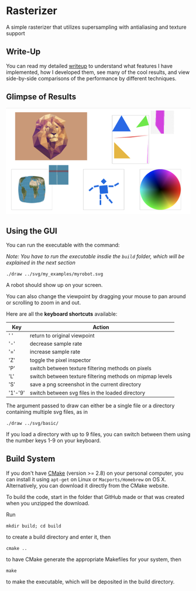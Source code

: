 # Rasterizer
A simple rasterizer that utilizes supersampling with antialiasing and texture support

## Write-Up
You can read my detailed [writeup](https://michael-tu.github.io/Rasterizer/) to understand what features I have implemented, how I developed them, see many of the cool results, and view side-by-side comparisons of the performance by different techniques.

## Glimpse of Results

![Demo](docs/assets/img/demo.png)

## Using the GUI

You can run the executable with the command:

_Note: You have to run the executable insdie the `build` folder, which will be explained in the next section_

```
./draw ../svg/my_examples/myrobot.svg
```

A robot should show up on your screen.

You can also change the viewpoint by dragging your mouse to pan around or scrolling to zoom in and out. 

Here are all the **keyboard shortcuts** available:

Key     | Action
------  | -------
' '     | return to original viewpoint
'-'     | decrease sample rate
'='     | increase sample rate
'Z'     | toggle the pixel inspector
'P'     | switch between texture filtering methods on pixels
'L'     | switch between texture filtering methods on mipmap levels
'S'     | save a png screenshot in the current directory
'1'-'9' | switch between svg files in the loaded directory

The argument passed to draw can either be a single file or a directory containing multiple svg files, as in

```
./draw ../svg/basic/
```

If you load a directory with up to 9 files, you can switch between them using the number keys 1-9 on your keyboard.

## Build System

If you don't have [CMake](https://cmake.org) (version >= 2.8) on your personal computer, you can install it using `apt-get` on Linux or `Macports/Homebrew` on OS X. Alternatively, you can download it directly from the CMake website.

To build the code, start in the folder that GitHub made or that was created when you unzipped the download. 

Run
```
mkdir build; cd build
```

to create a build directory and enter it, then

```
cmake ..
```

to have CMake generate the appropriate Makefiles for your system, then

```
make 
```

to make the executable, which will be deposited in the build directory.


